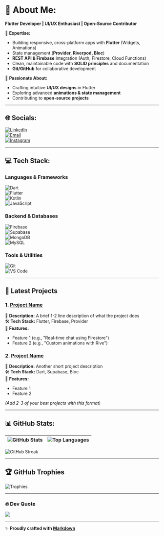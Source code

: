 # 💫 About Me:
**Flutter Developer | UI/UX Enthusiast | Open-Source Contributor**  

🔹 **Expertise:**  
- Building responsive, cross-platform apps with **Flutter** (Widgets, Animations)  
- State management (**Provider, Riverpod, Bloc**)  
- **REST API & Firebase** integration (Auth, Firestore, Cloud Functions)  
- Clean, maintainable code with **SOLID principles** and documentation  
- **Git/GitHub** for collaborative development  

🔹 **Passionate About:**  
- Crafting intuitive **UI/UX designs** in Flutter  
- Exploring advanced **animations & state management**  
- Contributing to **open-source projects**  

---

## 🌐 Socials:
[![LinkedIn](https://img.shields.io/badge/LinkedIn-0A66C2?logo=linkedin&logoColor=white)](https://linkedin.com/in/krym86756)  
[![Email](https://img.shields.io/badge/Email-D14836?logo=gmail&logoColor=white)](mailto:krym86756@gmail.com)  
[![Instagram](https://img.shields.io/badge/Instagram-E4405F?logo=instagram&logoColor=white)](https://instagram.com/karem_alsyed)  

---

## 💻 Tech Stack:
### **Languages & Frameworks**  
![Dart](https://img.shields.io/badge/Dart-0175C2?logo=dart&logoColor=white)  
![Flutter](https://img.shields.io/badge/Flutter-02569B?logo=flutter&logoColor=white)  
![Kotlin](https://img.shields.io/badge/Kotlin-7F52FF?logo=kotlin&logoColor=white)  
![JavaScript](https://img.shields.io/badge/JavaScript-F7DF1E?logo=javascript&logoColor=black)  

### **Backend & Databases**  
![Firebase](https://img.shields.io/badge/Firebase-FFCA28?logo=firebase&logoColor=black)  
![Supabase](https://img.shields.io/badge/Supabase-3ECF8E?logo=supabase&logoColor=white)  
![MongoDB](https://img.shields.io/badge/MongoDB-47A248?logo=mongodb&logoColor=white)  
![MySQL](https://img.shields.io/badge/MySQL-4479A1?logo=mysql&logoColor=white)  

### **Tools & Utilities**  
![Git](https://img.shields.io/badge/Git-F05032?logo=git&logoColor=white)  
![VS Code](https://img.shields.io/badge/VS_Code-007ACC?logo=visual-studio-code&logoColor=white)  

---

## 🚀 Latest Projects
### 1. [Project Name](https://github.com/yourusername/project-repo)
📌 **Description:** A brief 1-2 line description of what the project does  
🛠 **Tech Stack:** Flutter, Firebase, Provider  
🌟 **Features:**  
- Feature 1 (e.g., "Real-time chat using Firestore")  
- Feature 2 (e.g., "Custom animations with Rive")  

### 2. [Project Name](https://github.com/yourusername/project-repo)
📌 **Description:** Another short project description  
🛠 **Tech Stack:** Dart, Supabase, Bloc  
🌟 **Features:**  
- Feature 1  
- Feature 2  

*(Add 2-3 of your best projects with this format)*

---

## 📊 GitHub Stats:
| ![GitHub Stats](https://github-readme-stats.vercel.app/api?username=karemAlsayed&theme=dark&hide_border=true&show_icons=true&count_private=true) | ![Top Languages](https://github-readme-stats.vercel.app/api/top-langs/?username=karemAlsayed&theme=dark&hide_border=true&layout=compact&langs_count=6) |
|--------------------------------------------------------------------------------------------------------------------------------------------------|------------------------------------------------------------------------------------------------------------------------------------------------------|

![GitHub Streak](https://streak-stats.demolab.com?user=karemAlsayed&theme=dark&hide_border=true&date_format=M%20j%5B%2C%20Y%5D)  

---

## 🏆 GitHub Trophies
![Trophies](https://github-profile-trophy.vercel.app/?username=karemAlsayed&theme=onedark&no-frame=true&rank=SECRET,SSS,SS,S,AAA,AA,A,B,C)

---

### 🔥 Dev Quote  
![](https://quotes-github-readme.vercel.app/api?type=horizontal&theme=dark)  

---

✨ **Proudly crafted with [Markdown](https://guides.github.com/features/mastering-markdown/)**
